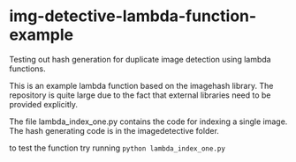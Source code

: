 # img-detective-lambda-function-example

Testing out hash generation for duplicate image detection using lambda functions.

This is an example lambda function based on the imagehash library. The
repository is quite large due to the fact that external libraries need to be
provided explicitly.

The file lambda_index_one.py contains the code for indexing a single image.
The hash generating code is in the imagedetective folder.

to test the function try running `python lambda_index_one.py`
